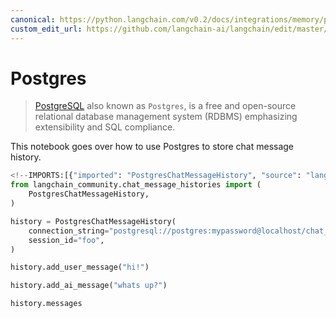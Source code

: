 ```yaml
---
canonical: https://python.langchain.com/v0.2/docs/integrations/memory/postgres_chat_message_history/
custom_edit_url: https://github.com/langchain-ai/langchain/edit/master/docs/docs/integrations/memory/postgres_chat_message_history.ipynb
---
```


# Postgres

> [PostgreSQL](https://en.wikipedia.org/wiki/PostgreSQL) also known as `Postgres`, is a free and open-source relational database management system (RDBMS) emphasizing extensibility and SQL compliance.

This notebook goes over how to use Postgres to store chat message history.

```python
<!--IMPORTS:[{"imported": "PostgresChatMessageHistory", "source": "langchain_community.chat_message_histories", "docs": "https://api.python.langchain.com/en/latest/chat_message_histories/langchain_community.chat_message_histories.postgres.PostgresChatMessageHistory.html", "title": "Postgres"}]-->
from langchain_community.chat_message_histories import (
    PostgresChatMessageHistory,
)

history = PostgresChatMessageHistory(
    connection_string="postgresql://postgres:mypassword@localhost/chat_history",
    session_id="foo",
)

history.add_user_message("hi!")

history.add_ai_message("whats up?")
```

```python
history.messages
```